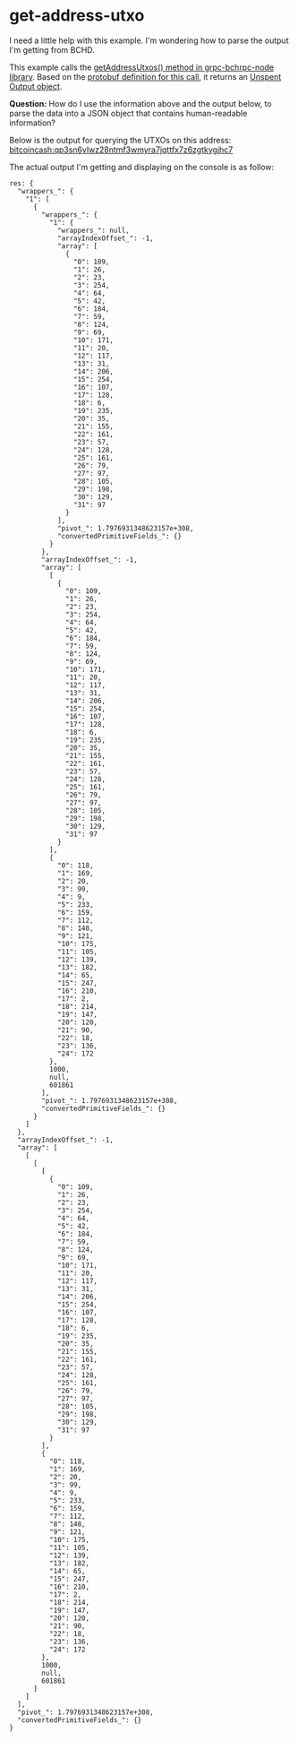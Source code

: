 # get-address-utxo
I need a little help with this example. I'm wondering how to parse the output I'm getting from BCHD.

This example calls the [getAddressUtxos() method in grpc-bchrpc-node library](https://github.com/simpleledgerinc/grpc-bchrpc-node/blob/master/src/client.ts#L131-L143). Based on the [protobuf definition for this call](https://github.com/gcash/bchd/blob/master/bchrpc/bchrpc.proto#L67), it returns an [Unspent Output object](https://github.com/gcash/bchd/blob/master/bchrpc/bchrpc.proto#L463-L470).

**Question:** How do I use the information above and the output below, to parse the data into a JSON object that contains human-readable information?

Below is the output for querying the UTXOs on this address:
[bitcoincash:qp3sn6vlwz28ntmf3wmyra7jqttfx7z6zgtkygjhc7](https://explorer.bitcoin.com/bch/address/bitcoincash:qp3sn6vlwz28ntmf3wmyra7jqttfx7z6zgtkygjhc7)

The actual output I'm getting and displaying on the console is as follow:
```
res: {
  "wrappers_": {
    "1": [
      {
        "wrappers_": {
          "1": {
            "wrappers_": null,
            "arrayIndexOffset_": -1,
            "array": [
              {
                "0": 109,
                "1": 26,
                "2": 23,
                "3": 254,
                "4": 64,
                "5": 42,
                "6": 184,
                "7": 59,
                "8": 124,
                "9": 69,
                "10": 171,
                "11": 20,
                "12": 117,
                "13": 31,
                "14": 206,
                "15": 254,
                "16": 107,
                "17": 128,
                "18": 6,
                "19": 235,
                "20": 35,
                "21": 155,
                "22": 161,
                "23": 57,
                "24": 128,
                "25": 161,
                "26": 79,
                "27": 97,
                "28": 105,
                "29": 198,
                "30": 129,
                "31": 97
              }
            ],
            "pivot_": 1.7976931348623157e+308,
            "convertedPrimitiveFields_": {}
          }
        },
        "arrayIndexOffset_": -1,
        "array": [
          [
            {
              "0": 109,
              "1": 26,
              "2": 23,
              "3": 254,
              "4": 64,
              "5": 42,
              "6": 184,
              "7": 59,
              "8": 124,
              "9": 69,
              "10": 171,
              "11": 20,
              "12": 117,
              "13": 31,
              "14": 206,
              "15": 254,
              "16": 107,
              "17": 128,
              "18": 6,
              "19": 235,
              "20": 35,
              "21": 155,
              "22": 161,
              "23": 57,
              "24": 128,
              "25": 161,
              "26": 79,
              "27": 97,
              "28": 105,
              "29": 198,
              "30": 129,
              "31": 97
            }
          ],
          {
            "0": 118,
            "1": 169,
            "2": 20,
            "3": 99,
            "4": 9,
            "5": 233,
            "6": 159,
            "7": 112,
            "8": 148,
            "9": 121,
            "10": 175,
            "11": 105,
            "12": 139,
            "13": 182,
            "14": 65,
            "15": 247,
            "16": 210,
            "17": 2,
            "18": 214,
            "19": 147,
            "20": 120,
            "21": 90,
            "22": 18,
            "23": 136,
            "24": 172
          },
          1000,
          null,
          601861
        ],
        "pivot_": 1.7976931348623157e+308,
        "convertedPrimitiveFields_": {}
      }
    ]
  },
  "arrayIndexOffset_": -1,
  "array": [
    [
      [
        [
          {
            "0": 109,
            "1": 26,
            "2": 23,
            "3": 254,
            "4": 64,
            "5": 42,
            "6": 184,
            "7": 59,
            "8": 124,
            "9": 69,
            "10": 171,
            "11": 20,
            "12": 117,
            "13": 31,
            "14": 206,
            "15": 254,
            "16": 107,
            "17": 128,
            "18": 6,
            "19": 235,
            "20": 35,
            "21": 155,
            "22": 161,
            "23": 57,
            "24": 128,
            "25": 161,
            "26": 79,
            "27": 97,
            "28": 105,
            "29": 198,
            "30": 129,
            "31": 97
          }
        ],
        {
          "0": 118,
          "1": 169,
          "2": 20,
          "3": 99,
          "4": 9,
          "5": 233,
          "6": 159,
          "7": 112,
          "8": 148,
          "9": 121,
          "10": 175,
          "11": 105,
          "12": 139,
          "13": 182,
          "14": 65,
          "15": 247,
          "16": 210,
          "17": 2,
          "18": 214,
          "19": 147,
          "20": 120,
          "21": 90,
          "22": 18,
          "23": 136,
          "24": 172
        },
        1000,
        null,
        601861
      ]
    ]
  ],
  "pivot_": 1.7976931348623157e+308,
  "convertedPrimitiveFields_": {}
}

```
